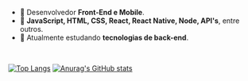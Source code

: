 - 👋 Desenvolvedor <b>Front-End e Mobile</b>.
- 👀 <b>JavaScript, HTML, CSS, React, React Native, Node, API's</b>, entre outros.
- 🌱 Atualmente estudando <b>tecnologias de back-end</b>.

<br/>

[![Top Langs](https://github-readme-stats.vercel.app/api/top-langs/?username=mbaviera)](https://github.com/anuraghazra/github-readme-stats)
[![Anurag's GitHub stats](https://github-readme-stats.vercel.app/api?username=mbaviera)](https://github.com/anuraghazra/github-readme-stats)


<!---
mbaviera/mbaviera is a ✨ special ✨ repository because its `README.md` (this file) appears on your GitHub profile.
You can click the Preview link to take a look at your changes.
--->

